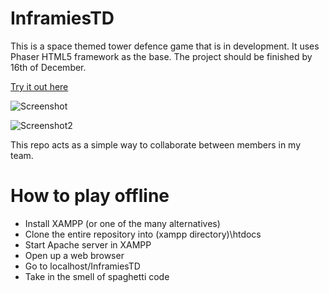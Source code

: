 # InframiesTD
This is a space themed tower defence game that is in development.
It uses Phaser HTML5 framework as the base. The project should be finished by 16th of December.

[Try it out here](https://mirzi1.github.io/InframiesTD/)

![Screenshot](https://i.imgur.com/vraBUWv.gif)

![Screenshot2](https://i.imgur.com/cZ7GUAE.png)

This repo acts as a simple way to collaborate between members in my team.

# How to play offline
* Install XAMPP (or one of the many alternatives)
* Clone the entire repository into \(xampp directory)\htdocs
* Start Apache server in XAMPP
* Open up a web browser
* Go to localhost/InframiesTD
* Take in the smell of spaghetti code
